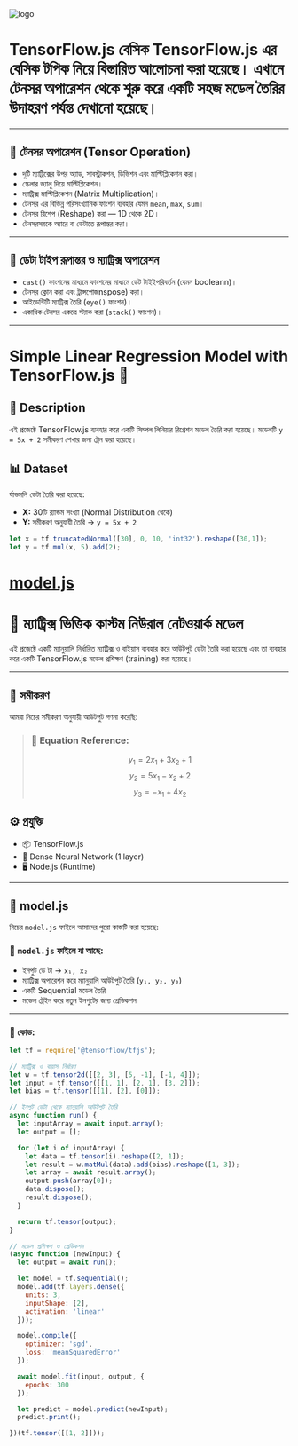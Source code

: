 <div>
  <img wiidth=600 src="https://www.gstatic.com/devrel-devsite/prod/v46d043083f27fa7361aea8506dabbd161e0b84f5a7c6df8d5e3cfad447dd4376/tensorflow/images/lockup.svg" alt="logo" />
</div>




# TensorFlow.js বেসিক  TensorFlow.js এর বেসিক টপিক নিয়ে বিস্তারিত আলোচনা করা হয়েছে। এখানে টেনসর অপারেশন থেকে শুরু করে একটি সহজ মডেল তৈরির উদাহরণ পর্যন্ত দেখানো হয়েছে।

---

## 📌 **টেনসর অপারেশন (Tensor Operation)**

- দুটি ম্যাট্রিক্সের উপর অ্যাড, সাবস্ট্রাকশন, ডিভিশন এবং মাল্টিপ্লিকেশন করা।
- স্কেলার ভ্যালু দিয়ে মাল্টিপ্লিকেশন।
- ম্যাট্রিক্স মাল্টিপ্লিকেশন (Matrix Multiplication)।
- টেনসর এর বিভিন্ন পরিসংখ্যানিক ফাংশন ব্যবহার যেমন `mean`, `max`, `sum`।
- টেনসর রিশেপ (Reshape) করা — 1D থেকে 2D।
- টেনসরসরকে অ্যারে বা ডেটাতে রূপান্তর করা।

---

## 🔄 **ডেটা টাইপ রূপান্তর ও ম্যাট্রিক্স অপারেশন**

- `cast()` ফাংশনের মাধ্যমে ফাংশনের মাধ্যমে ডেট টাইইপরিবর্তন (যেমন booleann)।
- টেনসর ক্লোন করা এবং ট্রান্সপোজnspose) করা।
- আইডেন্টিটি ম্যাট্রিক্স তৈরি (`eye()` ফাংশন)।
- একাধিক টেনসর একত্রে স্ট্যাক করা (`stack()` ফাংশন)।

---

# Simple Linear Regression Model with TensorFlow.js 🎯

## 📜 Description

এই প্রজেক্টে TensorFlow.js ব্যবহার করে একটি সিম্পল লিনিয়ার রিগ্রেশন মডেল তৈরি করা হয়েছে। মডেলটি `y = 5x + 2` সমীকরণ শেখার জন্য ট্রেন করা হয়েছে।

## 📊 Dataset

র্যান্ডমলি ডেটা তৈরি করা হয়েছে:

- **X:** 30টি র‍্যান্ডম সংখ্যা (Normal Distribution থেকে)  
- **Y:** সমীকরণ অনুযায়ী তৈরি → `y = 5x + 2`

```javascript
let x = tf.truncatedNormal([30], 0, 10, 'int32').reshape([30,1]);
let y = tf.mul(x, 5).add(2);
```


# [model.js](https://github.com/yeasin4745/Tensorflow-js/blob/main/model.js)



# 📐 ম্যাট্রিক্স ভিত্তিক কাস্টম নিউরাল নেটওয়ার্ক মডেল

এই প্রজেক্টে একটি ম্যানুয়ালি নির্ধারিত ম্যাট্রিক্স ও বাইয়াস ব্যবহার করে আউটপুট ডেটা তৈরি করা হয়েছে এবং তা ব্যবহার করে একটি TensorFlow.js মডেল প্রশিক্ষণ (training) করা হয়েছে।

---

## 🎯 সমীকরণ

আমরা নিচের সমীকরণ অনুযায়ী আউটপুট গণনা করেছি:
> ### 🧠 Equation Reference:
> $$
> y_1 = 2x_1 + 3x_2 + 1
> $$
> $$
> y_2 = 5x_1 - x_2 + 2
> $$
> $$
> y_3 = -x_1 + 4x_2
> $$
## ⚙️ প্রযুক্তি

- 📦 TensorFlow.js
- 🧠 Dense Neural Network (1 layer)
- 🖥️ Node.js (Runtime)

---

## 📄 model.js

নিচের `model.js` ফাইলে আমাদের পুরো কাজটি করা হয়েছে:

### 📌 `model.js` ফাইলে যা আছে:

- ইনপুট ডে টা → `x₁, x₂`
- ম্যাট্রিক্স অপারেশন করে ম্যানুয়ালি আউটপুট তৈরি (`y₁, y₂, y₃`)
- একটি Sequential মডেল তৈরি
- মডেল ট্রেইন করে নতুন ইনপুটের জন্য প্রেডিকশন

---

### 🔢 কোড:

```js
let tf = require('@tensorflow/tfjs');

// ম্যাট্রিক্স ও বায়াস নির্ধারণ
let w = tf.tensor2d([[2, 3], [5, -1], [-1, 4]]);
let input = tf.tensor([[1, 1], [2, 1], [3, 2]]);
let bias = tf.tensor([[1], [2], [0]]);

// ইনপুট ডেটা থেকে ম্যানুয়ালি আউটপুট তৈরি
async function run() {
  let inputArray = await input.array();
  let output = [];

  for (let i of inputArray) {
    let data = tf.tensor(i).reshape([2, 1]);
    let result = w.matMul(data).add(bias).reshape([1, 3]);
    let array = await result.array();
    output.push(array[0]);
    data.dispose();
    result.dispose();
  }

  return tf.tensor(output);
}

// মডেল প্রশিক্ষণ ও প্রেডিকশন
(async function (newInput) {
  let output = await run();

  let model = tf.sequential();
  model.add(tf.layers.dense({
    units: 3,
    inputShape: [2],
    activation: 'linear'
  }));

  model.compile({
    optimizer: 'sgd',
    loss: 'meanSquaredError'
  });

  await model.fit(input, output, {
    epochs: 300
  });

  let predict = model.predict(newInput);
  predict.print();

})(tf.tensor([[1, 2]]));

